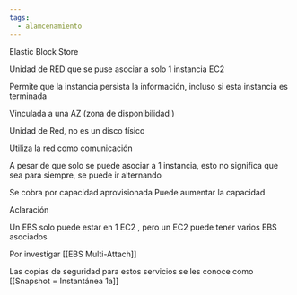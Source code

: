 ```yaml
---
tags:
  - alamcenamiento
---
```



 Elastic  Block Store 

Unidad de RED que se puse asociar a solo 1  instancia EC2

Permite que la instancia persista la información, incluso si esta instancia es terminada 

Vinculada a una AZ (zona de disponibilidad )

Unidad de Red, no es un disco físico

Utiliza la red como comunicación

A pesar de que solo se puede asociar a 1 instancia, esto no significa que sea para siempre, se puede ir alternando

Se cobra por capacidad aprovisionada
Puede aumentar la capacidad

Aclaración

Un EBS solo puede estar en 1 EC2 , pero un EC2 puede tener varios EBS asociados

Por investigar [[EBS Multi-Attach]]


Las copias de seguridad para estos servicios se les conoce como [[Snapshot = Instantánea 1a]]


